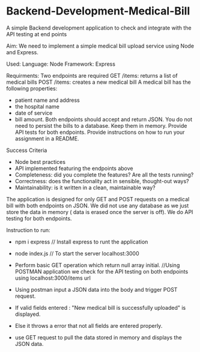 # Backend-Development-Medical-Bill
A simple Backend development application to check and integrate with the API testing at end points

Aim: 
 We need to implement a simple medical bill upload service using Node and Express.

Used:
Language: Node
Framework: Express

Requirments:
Two endpoints are required
    GET /items: returns a list of medical bills
    POST /items: creates a new medical bill
A medical bill has the following properties:
 - patient name and address
 - the hospital name
 - date of service
 - bill amount.
Both endpoints should accept and return JSON.
You do not need to persist the bills to a database. Keep them in memory.
Provide API tests for both endpoints.
Provide instructions on how to run your assignment in a README.

Success Criteria
- Node best practices
- API implemented featuring the endpoints above
- Completeness: did you complete the features? Are all the tests running?
- Correctness: does the functionality act in sensible, thought-out ways?
- Maintainability: is it written in a clean, maintainable way?

The application is designed for only GET and POST requests on a medical bill with both endpoints on JSON. We did not use any database as we just store the data in memory ( data is erased once the server is off). We do API testing for both endpoints.

Instruction to run:

- npm i express // Install express to runt the application
- node index.js // To start the server localhost:3000
- Perform basic GET operation which return null array initial.
//Using POSTMAN application we check for the API testing on both endpoints using localhost:3000/items url

- Using postman input a JSON data into the body and trigger POST request.
- If valid fields entered : "New medical bill is successfully uploaded" is displayed.
- Else it throws a error that not all fields are entered properly.
- use GET request to pull the data stored in memory and displays the JSON data.

